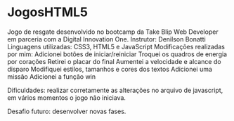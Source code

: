 # JogosHTML5
Jogo de resgate desenvolvido no bootcamp da Take Blip Web Developer em parceria com a Digital Innovation One. 
Instrutor: Denilson Bonatti
Linguagens utilizadas: CSS3, HTML5 e JavaScript
Modificações realizadas por mim:
  Adicionei botões de iniciar/reiniciar
  Troquei os quadros de energia por corações
  Retirei o placar do final
  Aumentei a velocidade e alcance do disparo
  Modifiquei estilos, tamanhos e cores dos textos
  Adicionei uma missão
  Adicionei a função win
  
Dificuldades: realizar corretamente as alterações no arquivo de javascript, em vários momentos o jogo não iniciava.

Desafio futuro: desenvolver novas fases.
